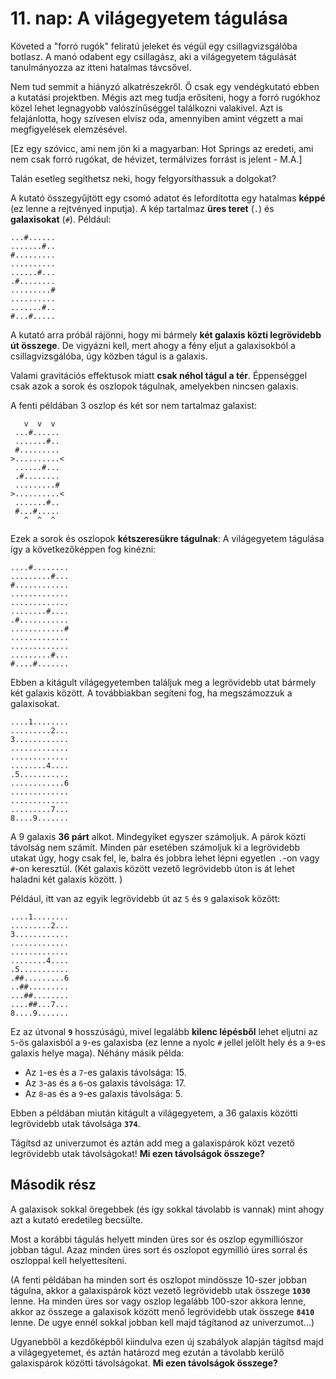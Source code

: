 # 11. nap: A világegyetem tágulása

Követed a "forró rugók" feliratú jeleket és végül egy csillagvizsgálóba botlasz. A manó odabent egy csillagász, aki a világegyetem tágulását tanulmányozza az itteni hatalmas távcsővel.

Nem tud semmit a hiányzó alkatrészekről. Ő csak egy vendégkutató ebben a kutatási projektben. Mégis azt meg tudja erősíteni, hogy a forró rugókhoz közel lehet legnagyobb valószínűséggel találkozni valakivel. Azt is felajánlotta, hogy szívesen elvisz oda, amennyiben amint végzett a mai megfigyelések elemzésével. 

[Ez egy szóvicc, ami nem jön ki a magyarban: Hot Springs az eredeti, ami nem csak forró rugókat, de hévizet, termálvizes forrást is jelent - M.A.]

Talán esetleg segíthetsz neki, hogy felgyorsíthassuk a dolgokat?

A kutató összegyűjtött egy csomó adatot és lefordította egy hatalmas **képpé** (ez lenne a rejtvényed inputja). A kép tartalmaz **üres teret** (``.``) és **galaxisokat** (``#``). Például:

```
...#......
.......#..
#.........
..........
......#...
.#........
.........#
..........
.......#..
#...#.....
```
A kutató arra próbál rájönni, hogy mi bármely **két galaxis közti legrövidebb út összege**. De vigyázni kell, mert ahogy a fény eljut a galaxisokból a csillagvizsgálóba, úgy közben tágul is a galaxis. 

Valami gravitációs effektusok miatt **csak néhol tágul a tér**. Éppenséggel csak azok a sorok és oszlopok tágulnak, amelyekben nincsen galaxis. 

A fenti példában 3 oszlop és két sor nem tartalmaz galaxist:
```
   v  v  v
 ...#......
 .......#..
 #.........
>..........<
 ......#...
 .#........
 .........#
>..........<
 .......#..
 #...#.....
   ^  ^  ^
```

Ezek a sorok és oszlopok **kétszeresükre tágulnak**: A világegyetem tágulása így a következőképpen fog kinézni: 

```
....#........
.........#...
#............
.............
.............
........#....
.#...........
............#
.............
.............
.........#...
#....#.......
```

Ebben a kitágult világegyetemben találjuk meg a legrövidebb utat bármely két galaxis között. A továbbiakban segíteni fog, ha megszámozzuk a galaxisokat. 

```
....1........
.........2...
3............
.............
.............
........4....
.5...........
............6
.............
.............
.........7...
8....9.......
```

A 9 galaxis **36 párt** alkot. Mindegyiket egyszer számoljuk. A párok közti távolság nem számít. Minden pár esetében számoljuk ki a legrövidebb utakat úgy, hogy csak fel, le, balra és jobbra lehet lépni egyetlen ``.``-on vagy ``#``-on keresztül. (Két galaxis között vezető legrövidebb úton is át lehet haladni két galaxis között. )

Például, itt van az egyik legrövidebb út az ``5`` és ``9`` galaxisok között:

```
....1........
.........2...
3............
.............
.............
........4....
.5...........
.##.........6
..##.........
...##........
....##...7...
8....9.......
```
Ez az útvonal **``9``** hosszúságú, mivel legalább **kilenc lépésből** lehet eljutni az ``5``-ös galaxisból a ``9``-es galaxisba (ez lenne a nyolc ``#`` jellel jelölt hely és a ``9``-es galaxis helye maga). Néhány másik példa:

- Az ``1``-es és a ``7``-es galaxis távolsága: 15.
- Az ``3``-as és a ``6``-os galaxis távolsága: 17.
- Az ``8``-as és a ``9``-es galaxis távolsága: 5.

Ebben a példában miután kitágult a világegyetem, a 36 galaxis közötti legrövidebb utak távolsága **``374``**. 

Tágítsd az univerzumot és aztán add meg a galaxispárok közt vezető legrövidebb utak távolságokat! **Mi ezen távolságok összege?**


## Második rész

A galaxisok sokkal öregebbek (és így sokkal távolabb is vannak) mint ahogy azt a kutató eredetileg becsülte. 

Most a korábbi tágulás helyett minden üres sor és oszlop egymilliószor jobban tágul. Azaz minden üres sort és oszlopot egymillió üres sorral és oszloppal kell helyettesíteni. 

(A fenti példában ha minden sort és oszlopot mindössze 10-szer jobban tágulna, akkor a galaxispárok közt vezető legrövidebb utak összege **``1030``** lenne. Ha minden üres sor vagy oszlop legalább 100-szor akkora lenne, akkor az összege a galaxisok között menő legrövidebb utak összege **``8410``** lenne. De ugye ennél sokkal jobban kell majd tágítanod az univerzumot...)

Ugyanebből a kezdőképből kiindulva ezen új szabályok alapján tágítsd majd a világegyetemet, és aztán határozd meg ezután a távolabb kerülő galaxispárok közötti távolságokat. **Mi ezen távolságok összege?**
